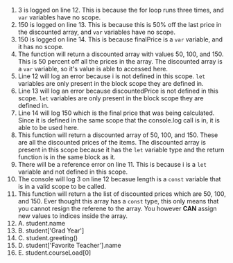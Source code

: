 1. 3 is logged on line 12. This is because the for loop runs three times, and `var` variables have no scope.
2. 150 is logged on line 13. This is because this is 50% off the last price in the discounted array, and `var` variables have no scope.
3. 150 is logged on line 14. This is because finalPrice is a `var` variable, and it has no scope.
4. The function will return a discounted array with values 50, 100, and 150. This is 50 percent off all the prices in the array. The discounted array is a `var` variable, so it's value is able to accessed here.
5. Line 12 will log an error because i is not defined in this scope. `let` variables are only present in the block scope they are defined in.
6. Line 13 will log an error because discountedPrice is not defined in this scope. `let` variables are only present in the block scope they are defined in.
7. Line 14 will log 150 which is the final price that was being calculated. Since it is defined in the same scope that the console.log call is in, it is able to be used here.
8. This function will return a discounted array of 50, 100, and 150. These are all the discounted prices of the items. The discounted array is present in this scope because it has the `let` variable type and the return function is in the same block as it.
9. There will be a reference error on line 11. This is because i is a `let` variable and not defined in this scope.
10. The console will log 3 on line 12 becasue length is a `const` variable that is in a valid scope to be called.
11. This function will return a the list of discounted prices which are 50, 100, and 150. Ever thought this array has a `const` type, this only means that you cannot resign the referene to the array. You however **CAN** assign new values to indices inside the array.
12. A. student.name
12. B. student['Grad Year']
12. C. student.greeting()
12. D. student['Favorite Teacher'].name
12. E. student.courseLoad[0]